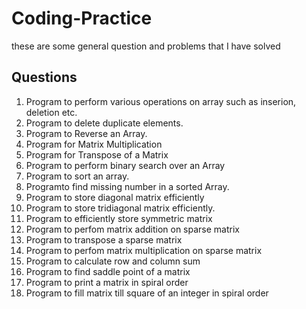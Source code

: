 # Coding-Practice
these are some general question and problems that I have solved

## Questions
1. Program to perform various operations on array such as inserion, deletion etc.
2. Program to delete duplicate elements.
3. Program to Reverse an Array.
4. Program for Matrix Multiplication
5. Program for Transpose of a Matrix
6. Program to perform binary search over an Array
7. Program to sort an array.
8. Programto find missing number in a sorted Array.
9. Program to store diagonal matrix efficiently
10. Program to store tridiagonal matrix efficiently.
11. Program to efficiently store symmetric matrix
12. Program to perfom matrix addition on sparse matrix
13. Program to transpose a sparse matrix
14. Program to perfom matrix multiplication on sparse matrix
15. Program to calculate row and column sum
16. Program to find saddle point of a matrix
17. Program to print a matrix in spiral order
18. Program to fill matrix till square of an integer in spiral order
